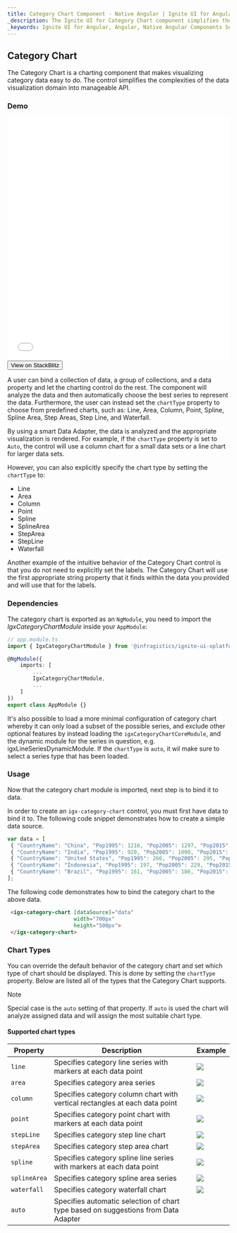 ```yaml
---
title: Category Chart Component - Native Angular | Ignite UI for Angular
_description: The Ignite UI for Category Chart component simplifies the complexities of the data visualization domain into manageable API so that a user can bind a collection of data, a group of collections, and a data property, and let the charting control do the rest.
_keywords: Ignite UI for Angular, Angular, Native Angular Components Suite, Native Angular Controls, Native Angular Components, Native Angular Components Library, Angular Chart, Angular Chart Control, Angular Chart Example, Angular Grid Component, Angular Chart Component, Angular Category Chart
---
```

## Category Chart

The Category Chart is a charting component that makes visualizing category data easy to do. The control simplifies the complexities of the data visualization domain into manageable API.

### Demo

<div class="sample-container" style="height: 550px">
    <iframe id="category-chart-overview-sample-iframe" src='{environment:demosBaseUrl}/category-chart-overview-sample' width="100%" height="100%" seamless frameBorder="0" onload="onSampleIframeContentLoaded(this);"></iframe>
</div>
<div>
    <button data-localize="stackblitz" class="stackblitz-btn"   data-iframe-id="category-chart-overview-sample-iframe" data-demos-base-url="{environment:demosBaseUrl}">View on StackBlitz
    </button>
</div>

<div class="divider--half"></div>

 A user can bind a collection of data, a group of collections, and a data property and let the charting control do the rest. The component will analyze the data and then automatically choose the best series to represent the data. Furthermore, the user can instead set the `chartType` property to choose from predefined charts, such as: Line, Area, Column, Point, Spline, Spline Area, Step Areas, Step Line, and Waterfall.

By using a smart Data Adapter, the data is analyzed and the appropriate visualization is rendered. For example, if the `chartType` property is set to `Auto`, the control will use a column chart for a small data sets or a line chart for larger data sets.

However, you can also explicitly specify the chart type by setting the `chartType` to:

- Line
- Area
- Column
- Point
- Spline
- SplineArea
- StepArea
- StepLine
- Waterfall

Another example of the intuitive behavior of the Category Chart control is that you do not need to explicitly set the labels. The Category Chart will use the first appropriate string property that it finds within the data you provided and will use that for the labels.

### Dependencies
The category chart is exported as an `NgModule`, you need to import the _IgxCategoryChartModule_ inside your `AppModule`:

```typescript
// app.module.ts
import { IgxCategoryChartModule } from '@infragistics/ignite-ui-xplatform-for-angular/Debug/ES5/ig-categorychart-module';

@NgModule({
    imports: [
        ...
        IgxCategoryChartModule,
        ...
    ]
})
export class AppModule {}
```

It's also possible to load a more minimal configuration of category chart whereby it can only load a subset of the possible series, and exclude other optional features by instead loading the `igxCategoryChartCoreModule`, and the dynamic module for the series in question, e.g. igxLineSeriesDynamicModule. If the `chartType` is `auto`, it wil make sure to select a series type that has been loaded.

<div class="divider--half"></div>

### Usage
Now that the category chart module is imported, next step is to bind it to data.

In order to create an `igx-category-chart` control, you must first have data to bind it to. The following code snippet demonstrates how to create a simple data source.

```typescript
var data = [
 { "CountryName": "China", "Pop1995": 1216, "Pop2005": 1297, "Pop2015": 1361, "Pop2025": 1394 },
 { "CountryName": "India", "Pop1995": 920, "Pop2005": 1090, "Pop2015": 1251, "Pop2025": 1396 },
 { "CountryName": "United States", "Pop1995": 266, "Pop2005": 295, "Pop2015": 322, "Pop2025": 351 },
 { "CountryName": "Indonesia", "Pop1995": 197, "Pop2005": 229, "Pop2015": 256, "Pop2025": 277 },
 { "CountryName": "Brazil", "Pop1995": 161, "Pop2005": 186, "Pop2015": 204, "Pop2025": 218 }
];

```

The following code demonstrates how to bind the category chart to the above data.

```html
 <igx-category-chart [dataSource]="data"
                     width="700px"
                     height="500px">
 </igx-category-chart>
```

<div class="divider--half"></div>

### Chart Types
You can override the default behavior of the category chart and set which type of chart should be displayed. This is done by setting the `chartType` property.
Below are listed all of the types that the Category Chart supports.

> [!NOTE]
> Special case is the `auto` setting of that property. If `auto` is used the chart will analyze assigned data and will assign the most suitable chart type.

#### Supported chart types
Property|Description|Example
---|---|---
`line`|Specifies category line series with markers at each data point|![](../images/category_chart_line.png)
`area`|Specifies category area series|![](../images/category_chart_area.png)
`column`|Specifies category column chart with vertical rectangles at each data point|![](../images/category_chart_column.png)
`point`|Specifies category point chart with markers at each data point|![](../images/category_chart_point.png)
`stepLine`|Specifies category step line chart|![](../images/category_chart_stepline.png)
`stepArea`|Specifies category step area chart|![](../images/category_chart_steparea.png)
`spline`|Specifies category spline line series with markers at each data point|![](../images/category_chart_spline.png)
`splineArea`|Specifies category spline area series|![](../images/category_chart_splinearea.png)
`waterfall`|Specifies category waterfall chart|![](../images/category_chart_waterfall.png)
`auto`|Specifies automatic selection of chart type based on suggestions from Data Adapter


